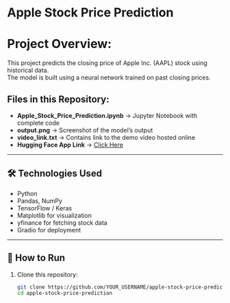 # Apple Stock Price Prediction
# Project Overview:
This project predicts the closing price of Apple Inc. (AAPL) stock using historical data.  
The model is built using a neural network trained on past closing prices.
## Files in this Repository:
- **Apple_Stock_Price_Prediction.ipynb** → Jupyter Notebook with complete code  
- **output.png** → Screenshot of the model’s output  
- **video_link.txt** → Contains link to the demo video hosted online  
- **Hugging Face App Link** → [Click Here](YOUR_HUGGINGFACE_LINK)

---

## 🛠 Technologies Used
- Python  
- Pandas, NumPy  
- TensorFlow / Keras  
- Matplotlib for visualization  
- yfinance for fetching stock data  
- Gradio for deployment  

---

## 🚀 How to Run
1. Clone this repository:
   ```bash
   git clone https://github.com/YOUR_USERNAME/apple-stock-price-prediction.git
   cd apple-stock-price-prediction
